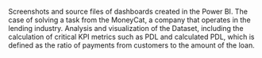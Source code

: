 Screenshots and source files of dashboards created in the Power BI.
The case of solving a task from the MoneyCat, a company that operates in the lending industry. 
Analysis and visualization of the Dataset, including the calculation of critical KPI metrics such as PDL and calculated PDL, which is defined as the ratio of payments from customers to the amount of the loan.
